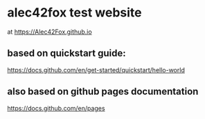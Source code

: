 # alec42fox test website
at https://Alec42Fox.github.io

## based on quickstart guide:
https://docs.github.com/en/get-started/quickstart/hello-world

## also based on github pages documentation
https://docs.github.com/en/pages
